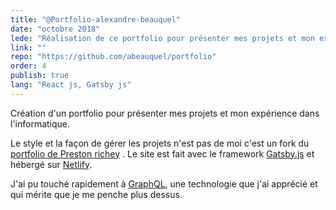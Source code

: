 ```yaml
---
title: "@Portfolio-alexandre-beauquel"
date: "octobre 2018"
lede: "Réalisation de ce portfolio pour présenter mes projets et mon expérience."
link: ""
repo: "https://github.com/abeauquel/portfolio"
order: 4
publish: true
lang: "React js, Gatsby js"
---
```


Création d'un portfolio pour présenter mes projets et mon expérience dans l'informatique.

<p>Le style et la façon de gérer les projets n'est pas de moi
 c'est un fork du <a href="https://github.com/prichey/prestonrichey.com"  rel="noopener noreferrer">portfolio de Preston richey</a> .
  Le site est fait avec le framework <a href="https://www.gatsbyjs.org/" target="_blank"  rel="noopener noreferrer">Gatsby.js</a> et hébergé sur <a href="https://www.netlify.com/" target="_blank"  rel="noopener noreferrer">Netlify</a>. </p>

J'ai pu touché rapidement à <a href="https://graphql.org/">GraphQL</a>, une technologie que j'ai apprécié et qui mérite que je me penche plus dessus.